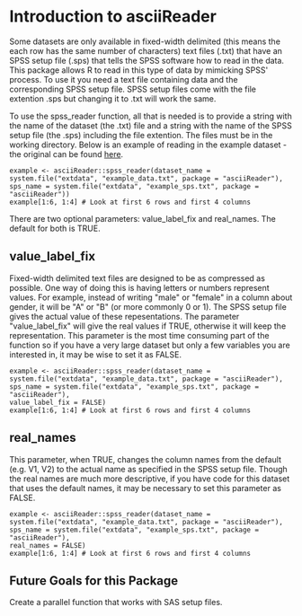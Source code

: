 # Introduction to asciiReader

Some datasets are only available in fixed-width delimited  (this means the each row has the same number of characters) text files (.txt) that have an SPSS setup file (.sps) that tells the SPSS software how to read in the data. This package allows R to read in this type of data by mimicking SPSS' process. To use it you need a text file containing data and the corresponding SPSS setup file. SPSS setup files come with the file extention .sps but changing it to .txt will work the same.


To use the spss_reader function, all that is needed is to provide a string with the name of the dataset (the .txt) file and a string with the name of the SPSS setup file (the .sps) including the file extention. The files must be in the working directory. Below is an example of reading in the example dataset - the original can be found [here](https://www.icpsr.umich.edu/icpsrweb/NACJD/studies/9327?q=&restrictionType%5B0%5D=Public+Use&classification%5B0%5D=NACJD.IX.*&dataFormat%5B0%5D=SPSS).
```{r}
example <- asciiReader::spss_reader(dataset_name = system.file("extdata", "example_data.txt", package = "asciiReader"),
sps_name = system.file("extdata", "example_sps.txt", package = "asciiReader"))
example[1:6, 1:4] # Look at first 6 rows and first 4 columns
```
There are two optional parameters: value_label_fix and real_names. The default for both is TRUE.

## value_label_fix
Fixed-width delimited text files are designed to be as compressed as possible. One way of doing this is having letters or numbers represent values. For example, instead of writing "male" or "female" in a column about gender, it will be "A" or "B" (or more commonly 0 or 1). The SPSS setup file gives the actual value of these repesentations. The parameter "value_label_fix" will give the real values if TRUE, otherwise it will keep the representation. This parameter is the most time consuming part of the function so if you have a very large dataset but only a few variables you are interested in, it may be wise to set it as FALSE.

```{r}
example <- asciiReader::spss_reader(dataset_name = system.file("extdata", "example_data.txt", package = "asciiReader"),
sps_name = system.file("extdata", "example_sps.txt", package = "asciiReader"),
value_label_fix = FALSE)
example[1:6, 1:4] # Look at first 6 rows and first 4 columns
```
## real_names
This parameter, when TRUE, changes the column names from the default (e.g. V1, V2) to the actual name as specified in the SPSS setup file. Though the real names are much more descriptive, if you have code for this dataset that uses the default names, it may be necessary to set this parameter as FALSE.
```{r}
example <- asciiReader::spss_reader(dataset_name = system.file("extdata", "example_data.txt", package = "asciiReader"),
sps_name = system.file("extdata", "example_sps.txt", package = "asciiReader"),
real_names = FALSE)
example[1:6, 1:4] # Look at first 6 rows and first 4 columns
```

## Future Goals for this Package
Create a parallel function that works with SAS setup files.

